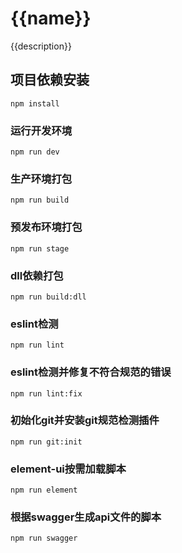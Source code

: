 # {{name}}

{{description}}

## 项目依赖安装
```
npm install
```

### 运行开发环境
```
npm run dev
```

### 生产环境打包
```
npm run build
```

### 预发布环境打包
```
npm run stage
```

### dll依赖打包
```
npm run build:dll
```

### eslint检测
```
npm run lint
```

### eslint检测并修复不符合规范的错误
```
npm run lint:fix
```

### 初始化git并安装git规范检测插件
```
npm run git:init
```

### element-ui按需加载脚本
```
npm run element
```
### 根据swagger生成api文件的脚本
```
npm run swagger
```



